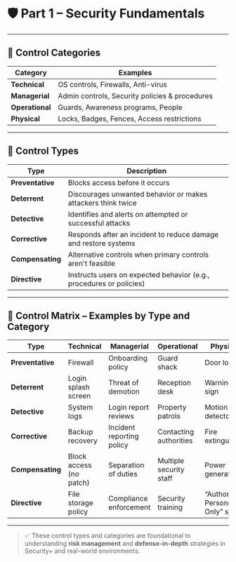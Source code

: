 # 🛡️ Part 1 – Security Fundamentals

---

## 🧩 Control Categories

| Category            | Examples                                           |
|---------------------|----------------------------------------------------|
| **Technical**        | OS controls, Firewalls, Anti-virus                |
| **Managerial**       | Admin controls, Security policies & procedures    |
| **Operational**      | Guards, Awareness programs, People                |
| **Physical**         | Locks, Badges, Fences, Access restrictions        |

---

## 🧰 Control Types

| Type          | Description                                                             |
|---------------|-------------------------------------------------------------------------|
| **Preventative**  | Blocks access before it occurs                                        |
| **Deterrent**     | Discourages unwanted behavior or makes attackers think twice         |
| **Detective**     | Identifies and alerts on attempted or successful attacks             |
| **Corrective**    | Responds after an incident to reduce damage and restore systems      |
| **Compensating**  | Alternative controls when primary controls aren't feasible           |
| **Directive**     | Instructs users on expected behavior (e.g., procedures or policies)  |

---

## 🧱 Control Matrix – Examples by Type and Category

| Type         | Technical           | Managerial              | Operational           | Physical                    |
|--------------|---------------------|--------------------------|------------------------|-----------------------------|
| **Preventative** | Firewall             | Onboarding policy        | Guard shack            | Door lock                   |
| **Deterrent**    | Login splash screen  | Threat of demotion       | Reception desk         | Warning sign                |
| **Detective**    | System logs          | Login report reviews     | Property patrols       | Motion detectors            |
| **Corrective**   | Backup recovery      | Incident reporting policy| Contacting authorities | Fire extinguisher           |
| **Compensating** | Block access (no patch) | Separation of duties | Multiple security staff| Power generator             |
| **Directive**    | File storage policy  | Compliance enforcement   | Security training      | “Authorized Personnel Only” sign |

---

> ✅ These control types and categories are foundational to understanding **risk management** and **defense-in-depth** strategies in Security+ and real-world environments.
